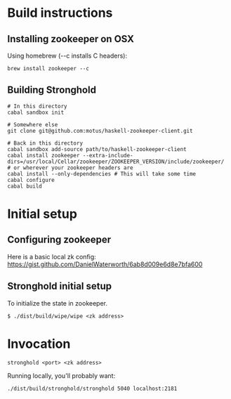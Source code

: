 # Build instructions

## Installing zookeeper on OSX

Using homebrew (--c installs C headers):

    brew install zookeeper --c

## Building Stronghold

    # In this directory
    cabal sandbox init

    # Somewhere else
    git clone git@github.com:motus/haskell-zookeeper-client.git

    # Back in this directory
    cabal sandbox add-source path/to/haskell-zookeeper-client
    cabal install zookeeper --extra-include-dirs=/usr/local/Cellar/zookeeper/ZOOKEEPER_VERSION/include/zookeeper/ # or wherever your zookeeper headers are
    cabal install --only-dependencies # This will take some time
    cabal configure
    cabal build

# Initial setup

## Configuring zookeeper

Here is a basic local zk config: https://gist.github.com/DanielWaterworth/6ab8d009e6d8e7bfa600

## Stronghold initial setup

To initialize the state in zookeeper.

    $ ./dist/build/wipe/wipe <zk address>

# Invocation

    stronghold <port> <zk address>

Running locally, you'll probably want:

    ./dist/build/stronghold/stronghold 5040 localhost:2181
